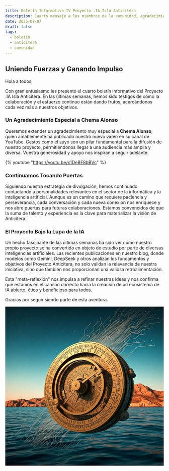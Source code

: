```yaml
---
title: Boletín Informativo IV Proyecto .IA Isla Anticitera
description: Cuarto mensaje a los miembros de la comunidad, agradecimientos y próximos pasos.
date: 2025-09-07
draft: false
tags:
  - boletín
  - anticitera
  - comunidad
---
```


## Uniendo Fuerzas y Ganando Impulso

Hola a todos,

Con gran entusiasmo les presento el cuarto boletín informativo del Proyecto .IA Isla Anticitera. En las últimas semanas, hemos sido testigos de cómo la colaboración y el esfuerzo continuo están dando frutos, acercándonos cada vez más a nuestros objetivos.

### Un Agradecimiento Especial a Chema Alonso

Queremos extender un agradecimiento muy especial a **Chema Alonso**, quien amablemente ha publicado nuestro nuevo video en su canal de YouTube. Gestos como el suyo son un pilar fundamental para la difusión de nuestro proyecto, permitiéndonos llegar a una audiencia más amplia y diversa. Vuestra generosidad y apoyo nos inspiran a seguir adelante.

{% youtube "https://youtu.be/x1DeBF8bBVc" %}

### Continuamos Tocando Puertas

Siguiendo nuestra estrategia de divulgación, hemos continuado contactando a personalidades relevantes en el sector de la informática y la inteligencia artificial. Aunque es un camino que requiere paciencia y perseverancia, cada conversación y cada nueva conexión nos enriquece y nos abre puertas para futuras colaboraciones. Estamos convencidos de que la suma de talento y experiencia es la clave para materializar la visión de Anticitera.

### El Proyecto Bajo la Lupa de la IA

Un hecho fascinante de las últimas semanas ha sido ver cómo nuestro propio proyecto se ha convertido en objeto de estudio por parte de diversas inteligencias artificiales. Las recientes publicaciones en nuestro blog, donde modelos como Gemini, DeepSeek y otros analizan los fundamentos y objetivos del Proyecto Anticitera, no solo validan la relevancia de nuestra iniciativa, sino que también nos proporcionan una valiosa retroalimentación.

Esta "meta-reflexión" nos impulsa a refinar nuestras ideas y nos confirma que estamos en el camino correcto hacia la creación de un ecosistema de IA abierto, ético y beneficioso para todos.

Gracias por seguir siendo parte de esta aventura.

<a href="https://anticitera.deft.work">
  <img src="/img/AnticiteraIAoverSea.webp" alt="Pie Proyecto .IA Isla Anticitera">
</a>
